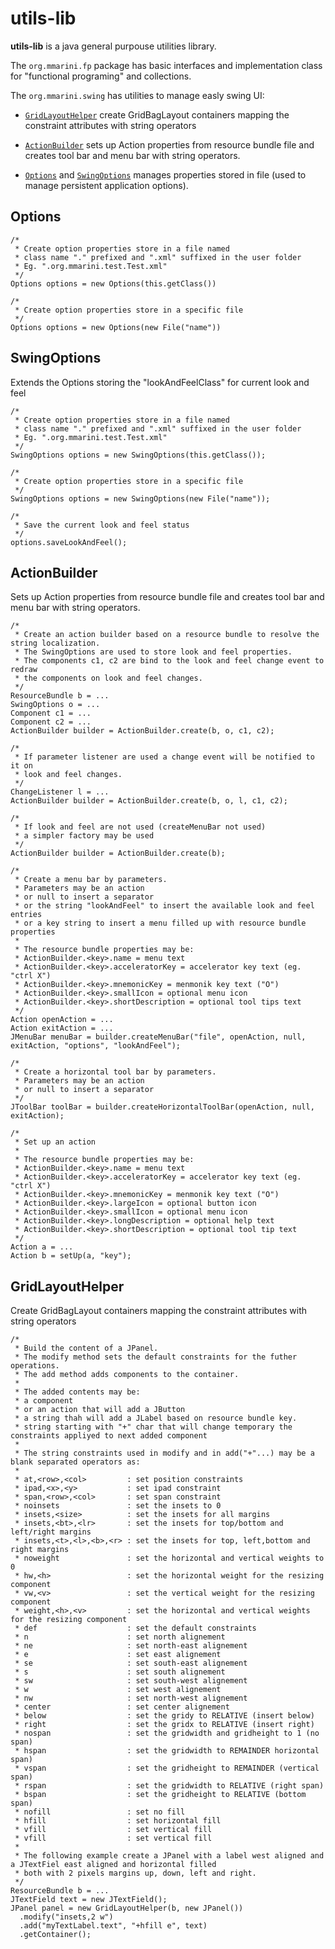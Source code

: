 utils-lib
=========


**utils-lib** is a java general purpouse utilities library.

The `org.mmarini.fp` package has basic interfaces and implementation class for
"functional programing" and collections.

The `org.mmarini.swing` has utilities to manage easly swing UI:

-  [`GridLayoutHelper`](https://github.com/m-marini/utils-lib/blob/master/README.md#gridlayouthelper)
   create GridBagLayout containers mapping the constraint 
   attributes with string operators

-  [`ActionBuilder`](https://github.com/m-marini/utils-lib/blob/master/README.md#actionbuilder)
   sets up Action properties from resource bundle file and creates
   tool bar and menu bar with
   string operators.

-  [`Options`](https://github.com/m-marini/utils-lib/blob/master/README.md#options) and 
   [`SwingOptions`](https://github.com/m-marini/utils-lib/blob/master/README.md#swingoptions) manages properties stored in file
   (used to manage persistent application options).


Options
-------

    /*
     * Create option properties store in a file named
     * class name "." prefixed and ".xml" suffixed in the user folder
     * Eg. ".org.mmarini.test.Test.xml"
     */
    Options options = new Options(this.getClass())
     
    /*
     * Create option properties store in a specific file
     */
    Options options = new Options(new File("name"))


SwingOptions
------------

Extends the Options storing the "lookAndFeelClass" for current look and feel

    /*
     * Create option properties store in a file named
     * class name "." prefixed and ".xml" suffixed in the user folder
     * Eg. ".org.mmarini.test.Test.xml"
     */
    SwingOptions options = new SwingOptions(this.getClass());
     
    /*
     * Create option properties store in a specific file
     */
    SwingOptions options = new SwingOptions(new File("name"));
    
    /*
     * Save the current look and feel status
     */
    options.saveLookAndFeel();
    

ActionBuilder
-------------

Sets up Action properties from resource bundle file and creates
tool bar and menu bar with string operators.

    /*
     * Create an action builder based on a resource bundle to resolve the string localization.
     * The SwingOptions are used to store look and feel properties.
     * The components c1, c2 are bind to the look and feel change event to redraw
     * the components on look and feel changes.
     */
    ResourceBundle b = ...
    SwingOptions o = ...
    Component c1 = ...
    Component c2 = ...
    ActionBuilder builder = ActionBuilder.create(b, o, c1, c2);

    /*
     * If parameter listener are used a change event will be notified to it on
     * look and feel changes.
     */
    ChangeListener l = ...
    ActionBuilder builder = ActionBuilder.create(b, o, l, c1, c2);

    /*
     * If look and feel are not used (createMenuBar not used)
     * a simpler factory may be used
     */
    ActionBuilder builder = ActionBuilder.create(b);
    
    /*
     * Create a menu bar by parameters.
     * Parameters may be an action
     * or null to insert a separator
     * or the string "lookAndFeel" to insert the available look and feel entries
     * or a key string to insert a menu filled up with resource bundle properties
     *
     * The resource bundle properties may be:
     * ActionBuilder.<key>.name = menu text
     * ActionBuilder.<key>.acceleratorKey = accelerator key text (eg. "ctrl X")
     * ActionBuilder.<key>.mnemonicKey = menmonik key text ("O")
     * ActionBuilder.<key>.smallIcon = optional menu icon
     * ActionBuilder.<key>.shortDescription = optional tool tips text
     */
    Action openAction = ...
    Action exitAction = ...
    JMenuBar menuBar = builder.createMenuBar("file", openAction, null, exitAction, "options", "lookAndFeel");

    /*
     * Create a horizontal tool bar by parameters.
     * Parameters may be an action
     * or null to insert a separator
     */
    JToolBar toolBar = builder.createHorizontalToolBar(openAction, null, exitAction);

    /*
     * Set up an action
     *
     * The resource bundle properties may be:
     * ActionBuilder.<key>.name = menu text
     * ActionBuilder.<key>.acceleratorKey = accelerator key text (eg. "ctrl X")
     * ActionBuilder.<key>.mnemonicKey = menmonik key text ("O")
     * ActionBuilder.<key>.largeIcon = optional button icon
     * ActionBuilder.<key>.smallIcon = optional menu icon
     * ActionBuilder.<key>.longDescription = optional help text
     * ActionBuilder.<key>.shortDescription = optional tool tip text
     */
    Action a = ...
    Action b = setUp(a, "key");


GridLayoutHelper
----------------

Create GridBagLayout containers mapping the constraint 
attributes with string operators

    /*
     * Build the content of a JPanel.
     * The modify method sets the default constraints for the futher operations.
     * The add method adds components to the container.
     *
     * The added contents may be:
     * a component 
     * or an action that will add a JButton
     * a string thah will add a JLabel based on resource bundle key.
     * string starting with "+" char that will change temporary the constraints appliyed to next added component
     *
     * The string constraints used in modify and in add("+"...) may be a blank separated operators as:
     * 
     * at,<row>,<col>         : set position constraints
     * ipad,<x>,<y>           : set ipad constraint
     * span,<row>,<col>       : set span constraint
     * noinsets               : set the insets to 0
     * insets,<size>          : set the insets for all margins
     * insets,<bt>,<lr>       : set the insets for top/bottom and left/right margins
     * insets,<t>,<l>,<b>,<r> : set the insets for top, left,bottom and right margins
     * noweight               : set the horizontal and vertical weights to 0
     * hw,<h>                 : set the horizontal weight for the resizing component
     * vw,<v>                 : set the vertical weight for the resizing component
     * weight,<h>,<v>         : set the horizontal and vertical weights for the resizing component
     * def                    : set the default constraints
     * n                      : set north alignement
     * ne                     : set north-east alignement
     * e                      : set east alignement
     * se                     : set south-east alignement
     * s                      : set south alignement
     * sw                     : set south-west alignement
     * w                      : set west alignement
     * nw                     : set north-west alignement
     * center                 : set center alignement
     * below                  : set the gridy to RELATIVE (insert below)
     * right                  : set the gridx to RELATIVE (insert right)
     * nospan                 : set the gridwidth and gridheight to 1 (no span)
     * hspan                  : set the gridwidth to REMAINDER horizontal span)
     * vspan                  : set the gridheight to REMAINDER (vertical span)
     * rspan                  : set the gridwidth to RELATIVE (right span)
     * bspan                  : set the gridheight to RELATIVE (bottom span)
     * nofill                 : set no fill
     * hfill                  : set horizontal fill
     * vfill                  : set vertical fill
     * vfill                  : set vertical fill
     * 
     * The following example create a JPanel with a label west aligned and a JTextFiel east aligned and horizontal filled
     * both with 2 pixels margins up, down, left and right.
     */
    ResourceBundle b = ...
    JTextField text = new JTextField();
    JPanel panel = new GridLayoutHelper(b, new JPanel())
      .modify("insets,2 w")
      .add("myTextLabel.text", "+hfill e", text)
      .getContainer();
